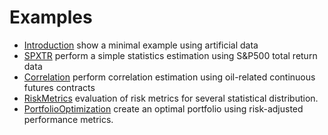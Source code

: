 # Examples

* [Introduction](Introduction.ipynb) show a minimal example using
  artificial data
* [SPXTR](SPXTR.ipynb) perform a simple statistics estimation using
  S&P500 total return data
* [Correlation](Correlation.ipynb) perform correlation estimation using
  oil-related continuous futures contracts
* [RiskMetrics](RiskMetrics.ipynb) evaluation of risk metrics for several statistical distribution.
* [PortfolioOptimization](PortfolioOptimization.ipynb) create an optimal portfolio using risk-adjusted performance metrics.
